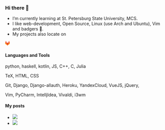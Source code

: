 ### Hi there 👋
* I’m currently learning at St. Petersburg State University, MCS.
* I like web-development, Open Source, Linux (use Arch and Ubuntu), Vim and badgers 🦡.
* My projects also locate on 
<a href="https://gitlab.com/tamarinvs19">
  <img alt="GitLab" height="15px" src="https://raw.githubusercontent.com/tamarinvs19/tamarinvs19/master/imgs/gitlab_logo.jpg" />
</a>

#### Languages and Tools
python, haskell, kotlin, JS, C++, C, Julia

TeX, HTML, CSS

Git, Django, Django-allauth, Heroku, YandexCloud, VueJS, jQuery, 

Vim, PyCharm, IntelljIdea, Vivaldi, i3wm

#### My posts
* ![](https://habr.com/ru/post/486872/)
* ![](https://habr.com/ru/post/510970/)


